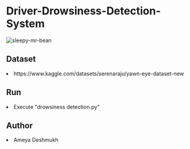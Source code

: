 <h1>Driver-Drowsiness-Detection-System</h1>

![sleepy-mr-bean](https://user-images.githubusercontent.com/64629896/165621431-e714b1ba-c660-44d5-82a5-6b42231a9eeb.gif)

<h2>Dataset</h2>
<li>https://www.kaggle.com/datasets/serenaraju/yawn-eye-dataset-new
<h2>Run</h2>
<li>Execute "drowsiness detection.py"
<h2>Author</h2>
<li>Ameya Deshmukh
